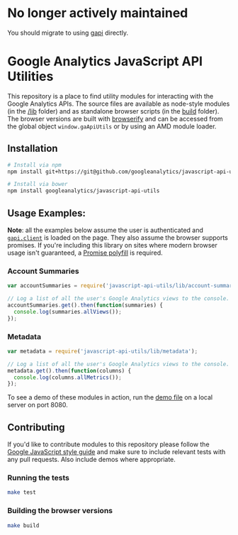 # No longer actively maintained
You should migrate to using [gapi](https://github.com/google/google-api-javascript-client/blob/master/docs/start.md) directly. 

Google Analytics JavaScript API Utilities
=========================================

This repository is a place to find utility modules for interacting with the Google Analytics APIs. The source files are available as node-style modules (in the [/lib](https://github.com/googleanalytics/javascript-api-utils/tree/master/lib) folder) and as standalone browser scripts (in the [build](https://github.com/googleanalytics/javascript-api-utils/tree/master/build) folder). The browser versions are built with [browserify](http://browserify.org/) and can be accessed from the global object `window.gaApiUtils` or by using an AMD module loader.

## Installation

```sh
# Install via npm
npm install git+https://git@github.com/googleanalytics/javascript-api-utils.git

# Install via bower
npm install googleanalytics/javascript-api-utils
```

## Usage Examples:

**Note**: all the examples below assume the user is authenticated and [`gapi.client`](https://developers.google.com/api-client-library/javascript/start/start-js) is loaded on the page. They also assume the browser supports promises. If you're including this library on sites where modern browser usage isn't guaranteed, a [Promise polyfill](https://github.com/addyosmani/es6-tools#polyfills) is required.

### Account Summaries

```js
var accountSummaries = require('javascript-api-utils/lib/account-summaries');

// Log a list of all the user's Google Analytics views to the console.
accountSummaries.get().then(function(summaries) {
  console.log(summaries.allViews());
});
```

### Metadata

```js
var metadata = require('javascript-api-utils/lib/metadata');

// Log a list of all the user's Google Analytics views to the console.
metadata.get().then(function(columns) {
  console.log(columns.allMetrics());
});
```

To see a demo of these modules in action, run the [demo file](https://github.com/googleanalytics/javascript-api-utils/blob/master/build/demo.html) on a local server on port 8080.

## Contributing

If you'd like to contribute modules to this repository please follow the [Google JavaScript style guide](https://google-styleguide.googlecode.com/svn/trunk/javascriptguide.xml) and make sure to include relevant tests with any pull requests. Also include demos where appropriate.

### Running the tests

```sh
make test
```

### Building the browser versions

```sh
make build
```
